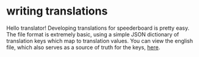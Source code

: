 # writing translations
Hello translator! Developing translations for speederboard is pretty easy. 
The file format is extremely basic, using a simple JSON dictionary of translation
keys which map to translation values. You can view the english file, which also
serves as a source of truth for the keys, [here](https://github.com/speederboard/speederboard/blob/main/translations/en.lang).

